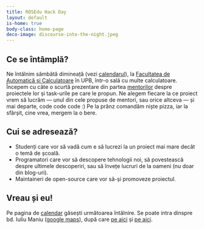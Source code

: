 ```yaml
---
title: ROSEdu Hack Day
layout: default
is-home: true
body-class: home-page
deco-image: discourse-into-the-night.jpeg
---
```


Ce se întâmplă?
---------------

Ne întâlnim sâmbătă dimineață (vezi [calendarul][calendar]), la
[Facultatea de Automatică și Calculatoare][automatica] în UPB, într-o
sală cu multe calculatoare. Începem cu câte o scurtă prezentare din
partea [mentorilor][mentori] despre proiectele lor și task-urile pe care
le propun. Ne alegem fiecare la ce proiect vrem să lucrăm &mdash; unul
din cele propuse de mentori, sau orice altceva &mdash; și mai departe,
code code code :) Pe la prânz comandăm niște pizza, iar la sfârșit, cine
vrea, mergem la o bere.


Cui se adresează?
-----------------

* Studenți care vor să vadă cum e să lucrezi la un proiect mai mare
  decât o temă de școală.
* Programatori care vor să descopere tehnologii noi, să povestească
  despre ultimele descoperiri, sau să învețe lucruri de la oameni (nu
  doar din blog-uri).
* Maintaineri de open-source care vor să-și promoveze
  proiectul.


Vreau și eu!
------------

Pe pagina de [calendar][] găsești următoarea întâlnire. Se poate intra
dinspre bd. Iuliu Maniu ([google maps][]), după care [pe aici][harta1]
și [pe aici][harta2].

[automatica]: http://acs.pub.ro/
[mentori]: mentori.html
[calendar]: calendar.html
[google maps]: http://maps.google.com/maps/ms?msa=0&msid=213189460001245370119.0004ae1789a4b52e9f4c1&doflg=ptk&ie=UTF8&ll=44.434492,26.048638&spn=0.001339,0.00284&t=m&z=19&vpsrc=0&iwloc=0004ae1789a73e4c49624
[harta1]: images/directions-poli.png
[harta2]: images/directions-eg.png
